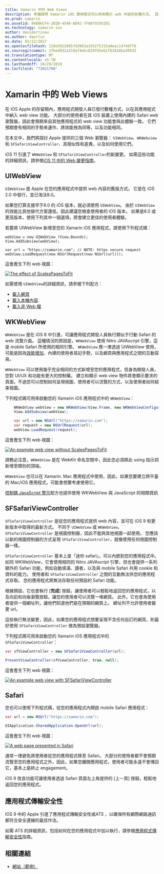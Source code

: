 ```yaml
---
title: Xamarin 中的 Web Views
description: 本檔說明 Xamarin iOS 應用程式可以用來顯示 web 內容的各種方式。 其中討論 UIWebView、WKWebView、SFSafariViewController、Safari 和應用程式傳輸安全性。
ms.prod: xamarin
ms.assetid: 84886CF4-2B2B-4540-AD92-7F0B791952D1
ms.technology: xamarin-ios
author: davidortinau
ms.author: daortin
ms.date: 03/22/2017
ms.openlocfilehash: 210e59239957d3963a3d3275315a0eac14748ff8
ms.sourcegitcommit: 2fbe4932a319af4ebc829f65eb1fb1816ba305d3
ms.translationtype: MT
ms.contentlocale: zh-TW
ms.lasthandoff: 10/29/2019
ms.locfileid: "73021790"
---
```

# <a name="web-views-in-xamarinios"></a>Xamarin 中的 Web Views

在 iOS Apple 的存留期內，應用程式開發人員已發行數種方式，以在其應用程式中納入 web view 功能。 大部分的使用者在其 iOS 裝置上使用內建的 Safari web 瀏覽器，因此會預期來自其他應用程式的 web view 功能會與此體驗一致。 它們預期會有相同的手勢來運作、將效能視為同等，以及功能相同。

在本文中，我們將探討 Apple 提供的三個 Web 瀏覽器： `UIWebView`、`WKWebview`和 `SFSafariViewController`、其相似性和差異，以及如何使用它們。 

iOS 11 引進了 `WKWebView` 和 `SFSafariViewController`的新變更。 如需這些功能的詳細資訊，請參閱[iOS 11 中的 Web 變更指南](~/ios/platform/introduction-to-ios11/web.md)。

## <a name="uiwebview"></a>UIWebView

`UIWebView` 是 Apple 在您的應用程式中提供 web 內容的舊版方式。 它是在 iOS 2.0 中發行，並已淘汰8.0。

如果您打算支援早于8.0 的 iOS 版本，就必須使用 `UIWebView`。 由於 `UIWebView` 的效能比其他替代方案還低，因此建議您檢查使用者的 iOS 版本。 如果是8.0 或更高版本，使用下列其中一個選項，將會建立更佳的使用者體驗。

若要將 UIWebView 新增至您的 Xamarin iOS 應用程式，請使用下列程式碼：

```
webView = new UIWebView (View.Bounds);
View.AddSubview(webView);

var url = "https://xamarin.com"; // NOTE: https secure request
webView.LoadRequest(new NSUrlRequest(new NSUrl(url)));
```

這會產生下列 web 視圖：

[![](uiwebview-images/webview.png "The effect of ScalesPagesToFit")](uiwebview-images/webview.png#lightbox)

如需使用 `UIWebView`的詳細資訊，請參閱下列配方：

- [載入網頁](https://github.com/xamarin/recipes/tree/master/Recipes/ios/content_controls/web_view/load_a_web_page)
- [載入本機內容](https://github.com/xamarin/recipes/tree/master/Recipes/ios/content_controls/web_view/load_local_content)
- [載入非 Web 檔](https://github.com/xamarin/recipes/tree/master/Recipes/ios/content_controls/web_view/load_non-web_documents)

## <a name="wkwebview"></a>WKWebView

`WKWebView` 是在 iOS 8 中引進，可讓應用程式開發人員執行類似于行動 Safari 的 web 流覽介面。 這種情況的原因是，`WKWebView` 使用 Nitro JAVAscript 引擎，這是 mobile Safari 所使用的相同引擎。 `WKWebView` 應一律透過 UIWebView 使用，可能是因為[效能增加](http://blog.initlabs.com/post/100113463211/wkwebview-vs-uiwebview)、內建的使用者易記手勢，以及網頁與應用程式之間的互動容易。
  
`WKWebView` 可以使用幾乎完全相同的方式新增至您的應用程式，但身為開發人員，您對 UI/UX 和功能有更大的控制權。 建立和顯示 web view 物件將會顯示要求的頁面，不過您可以控制如何呈現視圖、使用者可以流覽的方式，以及使用者如何結束視圖。  

下列程式碼可用來啟動您的 Xamarin iOS 應用程式中的 `WKWebView`：

```csharp
    WKWebView webView = new WKWebView(View.Frame, new WKWebViewConfiguration());
    View.AddSubview(webView);

    var url = new NSUrl("https://xamarin.com");
    var request = new NSUrlRequest(url);
    webView.LoadRequest(request);
```

這會產生下列 web 視圖：

[![](uiwebview-images/wkwebview.png "An example web view without ScalesPagesToFit")](uiwebview-images/wkwebview.png#lightbox)

請務必注意，`WKWebView` 是在 WebKit 命名空間中，因此您必須將此 using 指示詞新增至類別的頂端。

`WKWebView` 也可以在 Xamarin. Mac 應用程式中使用，因此，如果您要建立跨平臺的 Mac/iOS 應用程式，可能會想要考慮使用它。

[控制碼 JavaScript 警示](https://github.com/xamarin/recipes/tree/master/Recipes/ios/content_controls/web_view/handle_javascript_alerts)配方也提供使用 WKWebView 與 JavaScript 的相關資訊

<a name="safariviewcontroller" />

## <a name="sfsafariviewcontroller"></a>SFSafariViewController

 `SFSafariViewController` 是從您的應用程式提供 web 內容，並可在 iOS 9 和更新版本中取得的最新方式。 不同于 `UIWebView` 或 `WKWebView`，`SFSafariViewController` 是視圖控制器，因此不能與其他視圖一起使用。 您應該以新的視圖控制器的方式呈現 `SFSafariViewController`，就像使用任何視圖控制器一樣。

 `SFSafariViewController` 基本上是「迷你 safari」，可以內嵌到您的應用程式中。 如同 WKWebView，它會使用相同的 Nitro JAVAscript 引擎，但也會提供一系列額外的 Safari 功能，例如自動填滿、讀者，以及與 mobile Safari 共用 cookie 和資料的能力。 使用者和 `SFSafariViewController` 之間的互動無法供您的應用程式存取。 您的應用程式將無法存取任何預設的 Safari 功能。

根據預設，它也會執行 [**完成**] 按鈕，讓使用者可以輕鬆地返回您的應用程式，以及向前和向後瀏覽按鈕，讓您的使用者可以流覽一堆網頁。 此外，它也會為使用者提供一個網址列，讓他們知道他們是在預期的網頁上。 網址列不允許使用者變更 url。 

這些執行無法變更，因此，如果您的應用程式想要呈現不含任何自訂的網頁，則最好使用 `SFSafariViewController` 做為預設瀏覽器。

下列程式碼可用來啟動您的 Xamarin iOS 應用程式中的 `SFSafariViewController`：

```csharp
var sfViewController = new SFSafariViewController(url);

PresentViewController(sfViewController, true, null);
```

這會產生下列 web 視圖：

[![](uiwebview-images/sfsafariviewcontroller.png "An example web view with SFSafariViewController")](uiwebview-images/sfsafariviewcontroller.png#lightbox)

## <a name="safari"></a>Safari

您也可以使用下列程式碼，從您的應用程式內開啟 mobile Safari 應用程式：

```csharp
var url = new NSUrl("https://xamarin.com");

UIApplication.SharedApplication.OpenUrl(url);

```

這會產生下列 web 視圖：

[![](uiwebview-images/safari.png "A web page presented in Safari")](uiwebview-images/safari.png#lightbox)

通常一律避免將使用者從您的應用程式移至 Safari。 大部分的使用者都不會預期流覽至您的應用程式之外，因此，如果您離開應用程式，使用者可能永遠不會傳回它，基本上是終止 engagement。

iOS 9 改良功能可讓使用者透過 Safari 頁面左上角提供的 [上一頁] 按鈕，輕鬆地返回您的應用程式。

## <a name="app-transport-security"></a>應用程式傳輸安全性

IOS 9 中的 Apple 引進了應用程式傳輸安全性或*ATS* ，以確保所有網際網路通訊都符合安全連線的最佳作法。

如需 ATS 的詳細資訊，包括如何在您的應用程式中加以執行，請參閱[應用程式傳輸安全性](~/ios/app-fundamentals/ats.md)指南。

## <a name="related-links"></a>相關連結

- [網站（範例）](https://docs.microsoft.com/samples/xamarin/ios-samples/webview)
